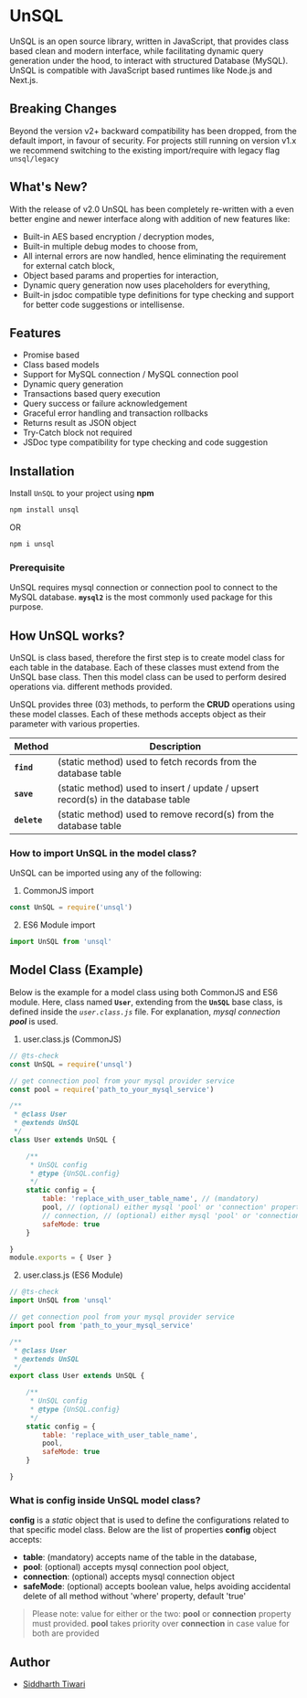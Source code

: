# UnSQL

UnSQL is an open source library, written in JavaScript, that provides class based clean and modern interface, while facilitating dynamic query generation under the hood, to interact with structured Database (MySQL). UnSQL is compatible with JavaScript based runtimes like Node.js and Next.js.

## Breaking Changes

Beyond the version v2+ backward compatibility has been dropped, from the default import, in favour of security. For projects still running on version v1.x we recommend switching to the existing import/require with legacy flag `unsql/legacy`

## What's New?

With the release of v2.0 UnSQL has been completely re-written with a even better engine and newer interface along with addition of new features like:

- Built-in AES based encryption / decryption modes,
- Built-in multiple debug modes to choose from,
- All internal errors are now handled, hence eliminating the requirement for external catch block,
- Object based params and properties for interaction,
- Dynamic query generation now uses placeholders for everything,
- Built-in jsdoc compatible type definitions for type checking and support for better code suggestions or intellisense.

## Features

- Promise based
- Class based models
- Support for MySQL connection / MySQL connection pool
- Dynamic query generation
- Transactions based query execution
- Query success or failure acknowledgement
- Graceful error handling and transaction rollbacks
- Returns result as JSON object
- Try-Catch block not required
- JSDoc type compatibility for type checking and code suggestion

## Installation

Install `UnSQL` to your project using **npm**

```bash
npm install unsql
```

OR

```bash
npm i unsql
```

### Prerequisite

UnSQL requires mysql connection or connection pool to connect to the MySQL database. **`mysql2`** is the most commonly used package for this purpose.

## How UnSQL works?

UnSQL is class based, therefore the first step is to create model class for each table in the database. Each of these classes must extend from the UnSQL base class. Then this model class can be used to perform desired operations via. different methods provided.

UnSQL provides three (03) methods, to perform the **CRUD** operations using these model classes. Each of these methods accepts object as their parameter with various properties.

|    Method     |                                       Description                                     |
|---------------|---------------------------------------------------------------------------------------|
| **`find`**    | (static method) used to fetch records from the database table                         |
| **`save`**    | (static method) used to insert / update / upsert record(s) in the database table      |
| **`delete`**  | (static method) used to remove record(s) from the database table                      |

### How to import UnSQL in the model class?

UnSQL can be imported using any of the following:

1. CommonJS import
```javascript
const UnSQL = require('unsql')
```

2. ES6 Module import
```javascript
import UnSQL from 'unsql'
```

## Model Class (Example)

Below is the example for a model class using both CommonJS and ES6 module. Here, class named **`User`**, extending from the **`UnSQL`** base class, is defined inside the _`user.class.js`_ file. For explanation, _mysql connection **pool**_ is used.

1. user.class.js (CommonJS)
```javascript
// @ts-check
const UnSQL = require('unsql')

// get connection pool from your mysql provider service
const pool = require('path_to_your_mysql_service')

/**
 * @class User
 * @extends UnSQL
 */
class User extends UnSQL {

    /**
     * UnSQL config
     * @type {UnSQL.config}
     */
    static config = {
        table: 'replace_with_user_table_name', // (mandatory)
        pool, // (optional) either mysql 'pool' or 'connection' property is required
        // connection, // (optional) either mysql 'pool' or 'connection' property is required
        safeMode: true
    }

}
module.exports = { User }
```

2. user.class.js (ES6 Module)
```javascript
// @ts-check
import UnSQL from 'unsql'

// get connection pool from your mysql provider service
import pool from 'path_to_your_mysql_service'

/**
 * @class User
 * @extends UnSQL
 */
export class User extends UnSQL {

    /**
     * UnSQL config
     * @type {UnSQL.config}
     */
    static config = {
        table: 'replace_with_user_table_name',
        pool,
        safeMode: true
    }

}
```

### What is config inside UnSQL model class?

**config** is a _static_ object that is used to define the configurations related to that specific model class. Below are the list of properties **config** object accepts:
- **table**: (mandatory) accepts name of the table in the database,
- **pool**: (optional) accepts mysql connection pool object,
- **connection**: (optional) accepts mysql connection object
- **safeMode**: (optional) accepts boolean value, helps avoiding accidental delete of all method without 'where' property, default 'true'

> Please note: value for either or the two: **pool** or **connection** property must provided. **pool** takes priority over **connection** in case value for both are provided

## Author

- [Siddharth Tiwari](https://www.linkedin.com/in/siddharth-tiwari-2775aa97)